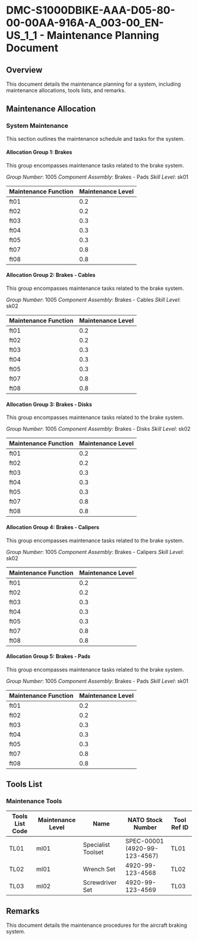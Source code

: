 # DMC-S1000DBIKE-AAA-D05-80-00-00AA-916A-A_003-00_EN-US_1_1 - Maintenance Planning Document

## Overview

This document details the maintenance planning for a system, including maintenance allocations, tools lists, and remarks.

## Maintenance Allocation

### System Maintenance

This section outlines the maintenance schedule and tasks for the system.

#### Allocation Group 1: Brakes

This group encompasses maintenance tasks related to the brake system.

*Group Number*: 1005
*Component Assembly*: Brakes - Pads
*Skill Level*: sk01

| Maintenance Function | Maintenance Level |
|---|---|
| ft01 | 0.2 |
| ft02 | 0.2 |
| ft03 | 0.3 |
| ft04 | 0.3 |
| ft05 | 0.3 |
| ft07 | 0.8 |
| ft08 | 0.8 |

#### Allocation Group 2: Brakes - Cables

This group encompasses maintenance tasks related to the brake system.

*Group Number*: 1005
*Component Assembly*: Brakes - Cables
*Skill Level*: sk02

| Maintenance Function | Maintenance Level |
|---|---|
| ft01 | 0.2 |
| ft02 | 0.2 |
| ft03 | 0.3 |
| ft04 | 0.3 |
| ft05 | 0.3 |
| ft07 | 0.8 |
| ft08 | 0.8 |

#### Allocation Group 3: Brakes - Disks

This group encompasses maintenance tasks related to the brake system.

*Group Number*: 1005
*Component Assembly*: Brakes - Disks
*Skill Level*: sk02

| Maintenance Function | Maintenance Level |
|---|---|
| ft01 | 0.2 |
| ft02 | 0.2 |
| ft03 | 0.3 |
| ft04 | 0.3 |
| ft05 | 0.3 |
| ft07 | 0.8 |
| ft08 | 0.8 |

#### Allocation Group 4: Brakes - Calipers

This group encompasses maintenance tasks related to the brake system.

*Group Number*: 1005
*Component Assembly*: Brakes - Calipers
*Skill Level*: sk02

| Maintenance Function | Maintenance Level |
|---|---|
| ft01 | 0.2 |
| ft02 | 0.2 |
| ft03 | 0.3 |
| ft04 | 0.3 |
| ft05 | 0.3 |
| ft07 | 0.8 |
| ft08 | 0.8 |

#### Allocation Group 5: Brakes - Pads

This group encompasses maintenance tasks related to the brake system.

*Group Number*: 1005
*Component Assembly*: Brakes - Pads
*Skill Level*: sk01

| Maintenance Function | Maintenance Level |
|---|---|
| ft01 | 0.2 |
| ft02 | 0.2 |
| ft03 | 0.3 |
| ft04 | 0.3 |
| ft05 | 0.3 |
| ft07 | 0.8 |
| ft08 | 0.8 |

## Tools List

### Maintenance Tools

| Tools List Code | Maintenance Level | Name | NATO Stock Number | Tool Ref ID |
|---|---|---|---|---|
| TL01 | ml01 | Specialist Toolset | SPEC-00001 (4920-99-123-4567) | TL01 |
| TL02 | ml01 | Wrench Set | 4920-99-123-4568 | TL02 |
| TL03 | ml02 | Screwdriver Set | 4920-99-123-4569 | TL03 |

## Remarks

This document details the maintenance procedures for the aircraft braking system.